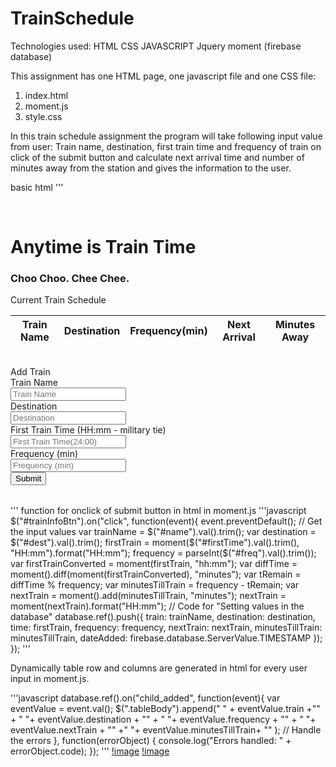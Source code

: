 # TrainSchedule
Technologies used:
HTML
CSS
JAVASCRIPT
Jquery
moment (firebase database)

This assignment has one HTML page, one javascript file and one CSS file:
1. index.html
2. moment.js
3. style.css


  In this train schedule assignment  the program will take following input value from user:
Train name, destination, first train time and frequency of train on click of the submit button
and calculate next arrival time and number of minutes away from the station and gives the information to the user.

basic html 
'''
<body>
    <div class="container">
        <br>
        <!-- Jumbotron Title -->
        <div class="jumbotron">
          <h1 class="text-center">Anytime is Train Time</h1>
          <h3 class="text-center">Choo Choo. Chee Chee.</h3>
        </div>
        <div class="row">
            <!-- table columns... -->
            <div class="col-lg-12 col-md-12 col-sm-12">
                <!--Table for the train schedule-->
                <div class="panel panel-default">      
                    <div class="panel-body">Current Train Schedule</div>
                </div>
                <div class="table1" >
                    <table  class="table" id= "trainTable" > 
                        <thead id="tableRow">
                            <tr>
                                <th>Train Name</th>
                                <th> Destination</th>
                                <th>Frequency(min)</th>
                                <th>Next Arrival</th>
                                <th>Minutes Away</th>
                            </tr>
                        </thead>
                        <!-- dynamic code generated in javascript -->
                        <tbody class="tableBody">
                        </tbody> 
                    </table>
                </div>
                <br>
            </div>
        </div>
        <div class="row">
            <!-- table columns... -->
            <div class="col-lg-12 col-md-12 col-sm-12">
                <!--Table for the train schedule-->
                <div class="panel panel-default">
                        <div class="panel-body">Add Train </div>
                </div>
                <div class="table1">
                    <table  id= "trainTable"> 
                        <form>
                         <div class="form-group">
                                <label class="label" for="name">Train Name</label><br>
                                <input type="text" class="form-control"
                                    id="name" placeholder="Train Name"><br>
                                <label class="label" for="dest">Destination</label><br>
                                <input type="text" class="form-control"
                                    id="dest" placeholder="Destination" ><br>
                                <label class="label" for="firstTrain">First Train Time (HH:mm - military tie)</label><br>
                                <input type="text" class="form-control" id="firstTime" placeholder="First Train Time(24:00)">
                                <br>
                                <label class="label" for="freq">Frequency (min)</label><br>
                                <input type="text" class="form-control" id="freq" placeholder="Frequency (min)">
                                <br>
                                <button class="btn btn-primary btn-lg" id="trainInfoBtn" type="submit">Submit</button>    
                            </div>
                        </form>
                    </table>
                </div>
            </div>
        </div>
      <script src="javascript/moment.js"></script>
    <!-- Link to Moment.js should go here -->
  <script src="https://cdn.jsdelivr.net/momentjs/2.12.0/moment.min.js"></script>
</body>
'''
function for onclick of submit button in html in moment.js
'''javascript
   $("#trainInfoBtn").on("click", function(event){
    event.preventDefault();
    // Get the input values
    var trainName = $("#name").val().trim();
    var destination = $("#dest").val().trim();
    firstTrain = moment($("#firstTime").val().trim(), "HH:mm").format("HH:mm");
    frequency = parseInt($("#freq").val().trim());
    var firstTrainConverted = moment(firstTrain, "hh:mm");
    var diffTime = moment().diff(moment(firstTrainConverted), "minutes");
    var tRemain = diffTime % frequency;
    var minutesTillTrain = frequency - tRemain;
    var nextTrain = moment().add(minutesTillTrain, "minutes");
    nextTrain = moment(nextTrain).format("HH:mm");
    // Code for "Setting values in the database"
    database.ref().push({
        train: trainName,
        destination: destination,
        time: firstTrain,
        frequency: frequency,
        nextTrain: nextTrain,
        minutesTillTrain: minutesTillTrain,
        dateAdded: firebase.database.ServerValue.TIMESTAMP
      });
});
'''

Dynamically table row and columns are generated in html for every user input in moment.js.

'''javascript
   database.ref().on("child_added", function(event){
var eventValue = event.val();
$(".tableBody").append("<tr class='row'><td class='name'> " +
eventValue.train +"</td>" +
"<td class='des'> "+ eventValue.destination + "</td>" +
"<td class='freq'> "+ eventValue.frequency + "</td>" +
"<td class='nextArrival'> "+ eventValue.nextTrain + "</td>" 
+"<td class='minutesAway'> "+ eventValue.minutesTillTrain+ "</td></tr>" );
// Handle the errors
}, function(errorObject) {
    console.log("Errors handled: " + errorObject.code);
});
'''
[!image](https://user-images.githubusercontent.com/7834767/68534867-8aa89f00-02ee-11ea-8669-f19b999ed422.png)
[!image](https://user-images.githubusercontent.com/7834767/68534868-8aa89f00-02ee-11ea-99af-7b6559214fe6.png)